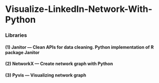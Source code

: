 # Visualize-LinkedIn-Network-With-Python

### Libraries
#### (1) Janitor — Clean APIs for data cleaning. Python implementation of R package Janitor <br>
#### (2) NetworkX — Create network graph with Python <br>
#### (3) Pyvis — Visualizing network graph
